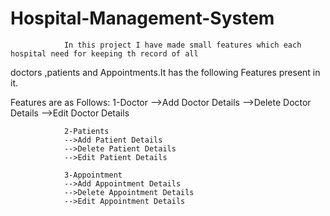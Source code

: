 # Hospital-Management-System

                In this project I have made small features which each hospital need for keeping th record of all
doctors ,patients and Appointments.It has the following Features present in it.

Features are as Follows:
                1-Doctor
                -->Add Doctor Details
                -->Delete Doctor Details
                -->Edit Doctor Details
                
                2-Patients
                -->Add Patient Details
                -->Delete Patient Details
                -->Edit Patient Details
                
                3-Appointment
                -->Add Appointment Details
                -->Delete Appointment Details
                -->Edit Appointment Details
                        



                


